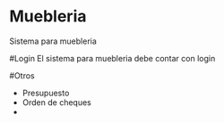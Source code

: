 # Muebleria
Sistema para muebleria

#Login
El sistema para muebleria debe contar con login

#Otros
- Presupuesto
- Orden de cheques
- 